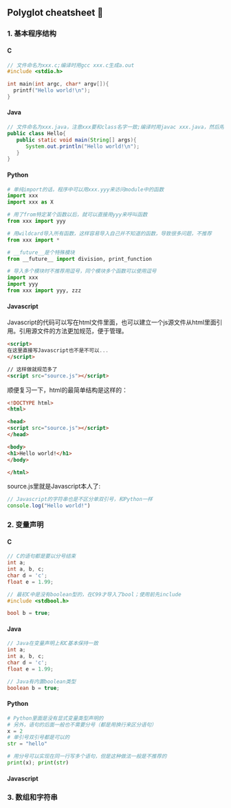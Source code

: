 ## Polyglot cheatsheet :monkey:

### 1. 基本程序结构

#### C
```C
// 文件命名为xxx.c;编译时用gcc xxx.c生成a.out
#include <stdio.h>

int main(int argc, char* argv[]){
  printf("Hello world!\n");
}
```
#### Java
```Java
// 文件命名为xxx.java，注意xxx要和class名字一致;编译时用javac xxx.java，然后用java xxx执行
public class Hello{
   public static void main(String[] args){
      System.out.println("Hello world!\n");
   }
}
```
#### Python

```Python
# 单纯import的话，程序中可以用xxx.yyy来访问module中的函数
import xxx
import xxx as X

# 用了from特定某个函数以后，就可以直接用yyy来呼叫函数
from xxx import yyy

# 用wildcard导入所有函数，这样容易导入自己并不知道的函数，导致很多问题，不推荐
from xxx import *

# __future__是个特殊模块
from __future__ import division, print_function

# 导入多个模块时不推荐用逗号，同个模块多个函数可以使用逗号
import xxx
import yyy
from xxx import yyy, zzz
```
#### Javascript

Javascript的代码可以写在html文件里面，也可以建立一个js源文件从html里面引用。引用源文件的方法更加规范，便于管理。

```html
<script> 
在这里直接写Javascript也不是不可以...
</script>

// 这样做就规范多了
<script src="source.js"></script>
```

顺便复习一下，html的最简单结构是这样的：
```html
<!DOCTYPE html>
<html>

<head>
<script src="source.js"></script>
</head>

<body>
<h1>Hello world!</h1>
</body>

</html>

```

source.js里就是Javascript本人了:

```Javascript
// Javascript的字符串也是不区分单双引号，和Python一样
console.log("Hello world!")
```

### 2. 变量声明

#### C
```C
// C的语句都是要以分号结束
int a;
int a, b, c;
char d = 'c';
float e = 1.99;

// 最初C中是没有boolean型的，在C99才导入了bool；使用前先include
#include <stdbool.h>

bool b = true;
```
#### Java

```Java
// Java在变量声明上和C基本保持一致
int a;
int a, b, c;
char d = 'c';
float e = 1.99;

// Java有内置boolean类型
boolean b = true;
```

#### Python

```Python
# Python里面是没有显式变量类型声明的
# 另外，语句的后面一般也不需要分号（都是用换行来区分语句）
x = 2
# 单引号双引号都是可以的
str = "hello"

# 用分号可以实现在同一行写多个语句，但是这种做法一般是不推荐的
print(x); print(str)
```

#### Javascript

### 3. 数组和字符串

